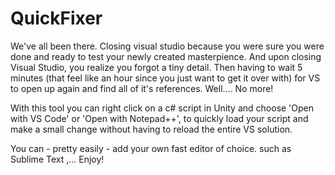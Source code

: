 # QuickFixer
We've all been there. Closing visual studio because you were sure you were done and ready to test your newly created masterpience. And upon closing Visual Studio, you realize you forgot a tiny detail. 
Then having to wait 5 minutes (that feel like an hour since you just want to get it over with) for VS to open up again and find all of it's references. Well.... No more!

With this tool you can right click on a c# script in Unity and choose 'Open with VS Code' or 'Open with Notepad++', to quickly load your script and make a small change without having to reload the entire VS solution.

You can - pretty easily - add your own fast editor of choice. such as Sublime Text ,...
Enjoy!
